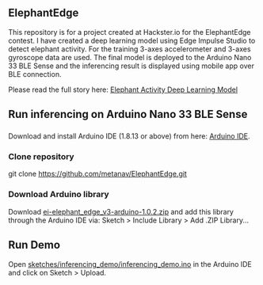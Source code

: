 ## ElephantEdge
This repository is for a project created at Hackster.io for the ElephantEdge contest. I have created a deep learning model using Edge Impulse Studio to detect elephant activity. For the training 3-axes accelerometer and 3-axes gyroscope data are used. The final model is deployed to the Arduino Nano 33 BLE Sense and the inferencing result is displayed using mobile app over BLE connection.

Please read the full story here: [Elephant Activity Deep Learning Model](https://www.hackster.io/naveenbskumar/elephant-activity-deep-learning-model-5b3e98)

## Run inferencing on Arduino Nano 33 BLE Sense

###
Download and install Arduino IDE (1.8.13 or above) from here: [Arduino IDE](https://www.arduino.cc/en/software).

### Clone repository
git clone https://github.com/metanav/ElephantEdge.git

### Download Arduino library 

Download [ei-elephant_edge_v3-arduino-1.0.2.zip](ei-elephant_edge_v3-arduino-1.0.2.zip)  and add this library through the Arduino IDE via:
Sketch > Include Library > Add .ZIP Library...

## Run Demo
Open [sketches/inferencing_demo/inferencing_demo.ino](sketches/inferencing_demo/inferencing_demo.ino) in the Arduino IDE and click on Sketch > Upload.


